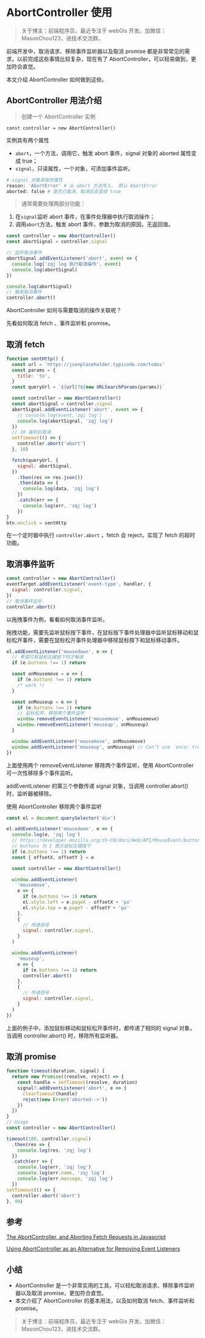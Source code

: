 # AbortController 使用

> 关于博主：前端程序员，最近专注于 webGis 开发。加微信：MasonChou123，进技术交流群。

前端开发中，取消请求、移除事件监听器以及取消 promise 都是非常常见的需求，以前完成这些事情比较复杂，现在有了 AbortController，可以轻易做到，更加符合直觉。

本文介绍 AbortController 如何做到这些。

## AbortController 用法介绍

> 创建一个 AbortController 实例

```JS
const controller = new AbortController()
```

实例具有两个属性

- `abort`，一个方法，调用它，触发 abort 事件，signal 对象的 aborted 属性变成 true；
- `signal`，只读属性，一个对象，可添加事件监听。

```bash
# signal 对象具有的属性
reason: 'AbortError' # 从 abort 方法传入， 默认 AbortError
aborted: false # 是否已取消，取消后会变成 true
```

> 通常需要处理两部分功能：

1. 在`signal`监听 abort 事件，在事件处理器中执行取消操作；
2. 调用`abort`方法，触发 abort 事件，参数为取消的原因，无返回值。

```js
const controller = new AbortController()
const abortSignal = controller.signal

// 监听取消事件
abortSignal.addEventListener('abort', event => {
  console.log('zqj log 执行取消操作', event)
  console.log(abortSignal)
})

console.log(abortSignal)
// 触发取消事件
controller.abort()
```

AbortController 如何与需要取消的操作关联呢？

先看如何取消 fetch 、事件监听和 promise。

## 取消 fetch

```js
function sentHttp() {
  const url = 'https://jsonplaceholder.typicode.com/todos'
  const params = {
    title: 'to',
  }
  const queryUrl = `${url}?${new URLSearchParams(params)}`

  const controller = new AbortController()
  const abortSignal = controller.signal
  abortSignal.addEventListener('abort', event => {
    // console.log(event,'zqj log')
    console.log(abortSignal, 'zqj log')
  })
  // 10 毫秒后取消
  setTimeout(() => {
    controller.abort('abort')
  }, 10)

  fetch(queryUrl, {
    signal: abortSignal,
  })
    .then(res => res.json())
    .then(data => {
      console.log(data, 'zqj log')
    })
    .catch(err => {
      console.log(err, 'zqj log')
    })
}
btn.onclick = sentHttp
```

在一个定时器中执行 `controller.abort` ，fetch 会 reject，实现了 fetch 的超时功能。

## 取消事件监听

```js
const controller = new AbortController()
eventTarget.addEventListener('event-type', handler, {
  signal: controller.signal,
})
// 取消事件监听
controller.abort()
```

以拖拽事件为例，看看如何取消事件监听。

拖拽功能，需要先监听鼠标按下事件，在鼠标按下事件处理器中监听鼠标移动和鼠标松开事件，需要在鼠标松开事件处理器中移除鼠标按下和鼠标移动事件。

```js
el.addEventListener('mousedown', e => {
  // 希望只有鼠标左键按下时才触发
  if (e.buttons !== 1) return

  const onMousemove = e => {
    if (e.buttons !== 1) return
    /* work */
  }

  const onMouseup = e => {
    if (e.buttons !== 1) return
    // 鼠标松开，移除两个事件监听
    window.removeEventListener('mousemove', onMousemove)
    window.removeEventListener('mouseup', onMouseup)
  }

  window.addEventListener('mousemove', onMousemove)
  window.addEventListener('mouseup', onMouseup) // Can’t use `once: true` here because we want to remove the event only when primary button is up
})
```

上面使用两个 removeEventListener 移除两个事件监听，使用 AbortController 可一次性移除多个事件监听。

addEventListener 的第三个参数传递 signal 对象，当调用 controller.abort() 时，监听器被移除。

使用 AbortController 移除两个事件监听

```js
const el = document.querySelector('div')

el.addEventListener('mousedown', e => {
  console.log(e, 'zqj log')
  // https://developer.mozilla.org/zh-CN/docs/Web/API/MouseEvent/buttons
  // buttons 为 1 表示鼠标左键按下
  if (e.buttons !== 1) return
  const { offsetX, offsetY } = e

  const controller = new AbortController()

  window.addEventListener(
    'mousemove',
    e => {
      if (e.buttons !== 1) return
      el.style.left = e.pageX - offsetX + 'px'
      el.style.top = e.pageY - offsetY + 'px'
    },
    {
      // 传递信号
      signal: controller.signal,
    }
  )

  window.addEventListener(
    'mouseup',
    e => {
      if (e.buttons !== 1) return
      controller.abort()
    },
    {
      // 传递信号
      signal: controller.signal,
    }
  )
})
```

上面的例子中，添加鼠标移动和鼠标松开事件时，都传递了相同的 signal 对象，当调用 controller.abort() 时，移除所有监听器。

## 取消 promise

```js
function timeout(duration, signal) {
  return new Promise((resolve, reject) => {
    const handle = setTimeout(resolve, duration)
    signal?.addEventListener('abort', e => {
      clearTimeout(handle)
      reject(new Error('aborted-->'))
    })
  })
}
// Usage
const controller = new AbortController()

timeout(100, controller.signal)
  .then(res => {
    console.log(res, 'zqj log')
  })
  .catch(err => {
    console.log(err, 'zqj log')
    console.log(err.name, 'zqj log')
    console.log(err.message, 'zqj log')
  })
setTimeout(() => {
  controller.abort('abort')
}, 99)
```

## 参考

[The AbortController, and Aborting Fetch Requests in Javascript](https://asleepysamurai.com/articles/abortcontroller-and-aborting-fetch-requests)

[Using AbortController as an Alternative for Removing Event Listeners](https://css-tricks.com/using-abortcontroller-as-an-alternative-for-removing-event-listeners/)

## 小结

- AbortController 是一个非常实用的工具，可以轻松取消请求、移除事件监听器以及取消 promise，更加符合直觉。
- 本文介绍了 AbortController 的基本用法，以及如何取消 fetch、事件监听和 promise。

> 关于博主：前端程序员，最近专注于 webGis 开发。加微信：MasonChou123，进技术交流群。

